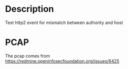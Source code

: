 # Description

Test http2 event for mismatch between authority and host

# PCAP

The pcap comes from https://redmine.openinfosecfoundation.org/issues/6425
